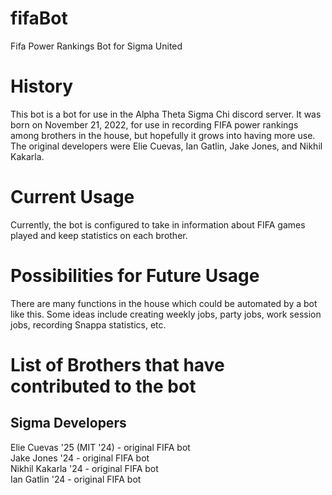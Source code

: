 # fifaBot
Fifa Power Rankings Bot for Sigma United
 

# History
This bot is a bot for use in the Alpha Theta Sigma Chi discord server. It was born on November 21, 2022, for use in recording FIFA power rankings among brothers in the house, but hopefully it grows into having more use. The original developers were Elie Cuevas, Ian Gatlin, Jake Jones, and Nikhil Kakarla. 

# Current Usage
Currently, the bot is configured to take in information about FIFA games played and keep statistics on each brother. 

# Possibilities for Future Usage
There are many functions in the house which could be automated by a bot like this. Some ideas include creating weekly jobs, party jobs, work session jobs, recording Snappa statistics, etc. 

# List of Brothers that have contributed to the bot
## Sigma Developers

Elie Cuevas '25 (MIT '24) - original FIFA bot <br>
Jake Jones '24 - original FIFA bot <br>
Nikhil Kakarla '24 - original FIFA bot <br>
Ian Gatlin '24 - original FIFA bot <br>
